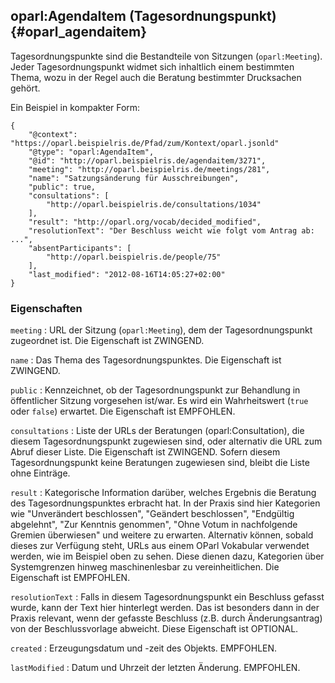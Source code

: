 oparl:AgendaItem (Tagesordnungspunkt)  {#oparl_agendaitem}
------------------------------------

Tagesordnungspunkte sind die Bestandteile von Sitzungen (`oparl:Meeting`).
Jeder Tagesordnungspunkt widmet sich inhaltlich einem bestimmten Thema,
wozu in der Regel auch die Beratung bestimmter Drucksachen gehört.

Ein Beispiel in kompakter Form:

~~~~~  {#agendaitem_ex1 .json}
{
    "@context": "https://oparl.beispielris.de/Pfad/zum/Kontext/oparl.jsonld"
    "@type": "oparl:AgendaItem",
    "@id": "http://oparl.beispielris.de/agendaitem/3271",
    "meeting": "http://oparl.beispielris.de/meetings/281",
    "name": "Satzungsänderung für Ausschreibungen",
    "public": true,
    "consultations": [
        "http://oparl.beispielris.de/consultations/1034"
    ],
    "result": "http://oparl.org/vocab/decided_modified",
    "resolutionText": "Der Beschluss weicht wie folgt vom Antrag ab: ...",
    "absentParticipants": [
        "http://oparl.beispielris.de/people/75"
    ],
    "last_modified": "2012-08-16T14:05:27+02:00"
}
~~~~~

### Eigenschaften ###

`meeting`
:   URL der Sitzung (`oparl:Meeting`), dem der Tagesordnungspunkt zugeordnet ist.
    Die Eigenschaft ist ZWINGEND.

`name`
:   Das Thema des Tagesordnungspunktes.
    Die Eigenschaft ist ZWINGEND.

`public`
:   Kennzeichnet, ob der Tagesordnungspunkt zur Behandlung in öffentlicher Sitzung 
    vorgesehen ist/war. Es wird ein Wahrheitswert (`true` oder `false`) erwartet.
    Die Eigenschaft ist EMPFOHLEN.

`consultations`
:   Liste der URLs der Beratungen (oparl:Consultation), die diesem Tagesordnungspunkt
    zugewiesen sind, oder alternativ die URL zum Abruf dieser Liste.
    Die Eigenschaft ist ZWINGEND. Sofern diesem Tagesordnungspunkt keine Beratungen
    zugewiesen sind, bleibt die Liste ohne Einträge.

`result`
:   Kategorische Information darüber, welches Ergebnis die Beratung des
    Tagesordnungspunktes erbracht hat. In der Praxis sind hier Kategorien wie
    "Unverändert beschlossen", "Geändert beschlossen", "Endgültig abgelehnt",
    "Zur Kenntnis genommen", "Ohne Votum in nachfolgende Gremien überwiesen"
    und weitere zu erwarten.
    Alternativ können, sobald dieses zur Verfügung steht, URLs aus einem OParl
    Vokabular verwendet werden, wie im Beispiel oben zu sehen. Diese dienen dazu,
    Kategorien über Systemgrenzen hinweg maschinenlesbar zu vereinheitlichen.
    Die Eigenschaft ist EMPFOHLEN.

`resolutionText`
:   Falls in diesem Tagesordnungspunkt ein Beschluss gefasst 
    wurde, kann der Text hier hinterlegt werden. Das ist besonders dann in der 
    Praxis relevant, wenn der gefasste Beschluss (z.B. durch Änderungsantrag) 
    von der Beschlussvorlage abweicht.
    Diese Eigenschaft ist OPTIONAL.

`created`
:   Erzeugungsdatum und -zeit des Objekts. EMPFOHLEN.

`lastModified`
:   Datum und Uhrzeit der letzten Änderung. EMPFOHLEN.
